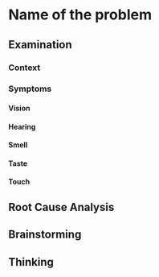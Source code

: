 # Name of the problem
## Examination
### Context
### Symptoms
[collect evidence used by hypothesis built in the root cause analysis phrase]: #
#### Vision
#### Hearing
#### Smell
#### Taste
#### Touch
## Root Cause Analysis
[backward cause reasoning for general problems]: #
[recursive trouble shooting for engineering problems to an atomic level (build hypothesis, use evidence (examination  + unit tests))]: #
## Brainstorming
[replacement V.S fixation. Localize the problem to an atomic level where fixing it components is more expensive than replacing it as a whole]: #
## Thinking


<!--stackedit_data:
eyJoaXN0b3J5IjpbMTExMjQ4Nzg3MV19
-->